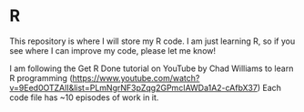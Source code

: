 # R

This repository is where I will store my R code. I am just learning R, so if you see where I can improve my code, please let me know!

I am following the Get R Done tutorial on YouTube by Chad Williams to learn R programming (https://www.youtube.com/watch?v=9Eed0OTZAlI&list=PLmNgrNF3pZqg2GPmcIAWDa1A2-cAfbX37)
Each code file has ~10 episodes of work in it.
